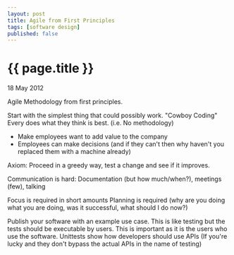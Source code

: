 ```yaml
---
layout: post
title: Agile from First Principles
tags: [software design]
published: false
---
```


{{ page.title }}
================
<p class="meta">18 May 2012</p>

Agile Methodology from first principles.

Start with the simplest thing that could possibly work.
"Cowboy Coding" Every does what they think is best.
(i.e. No methodology)

* Make employees want to add value to the company
* Employees can make decisions (and if they can't then why haven't you replaced them with a machine already)

Axiom: Proceed in a greedy way, test a change and see if it improves.

Communication is hard: 
Documentation (but how much/when?), meetings (few), talking

Focus is required in short amounts
Planning is required (why are you doing what you are doing, was it successful, what should I do now?)

Publish your software with an example use case. This is like testing but the tests should be executable by users. This is important as it is the users who use the software. Unittests show how developers should use APIs (If you're lucky and they don't bypass the actual APIs in the name of testing)
